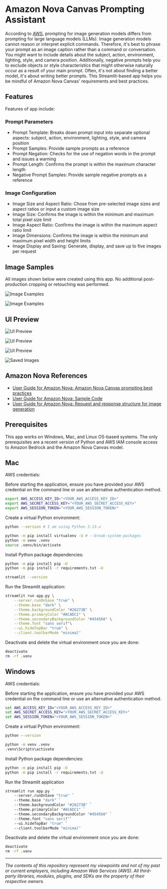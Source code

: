 # Amazon Nova Canvas Prompting Assistant

According to [AWS](https://docs.aws.amazon.com/nova/latest/userguide/prompting-image-generation.html), prompting for image generation models differs from prompting for large language models (LLMs).
Image generation models cannot reason or interpret explicit commands.
Therefore, it's best to phrase your prompt as an image caption rather than a command or conversation.
You might want to include details about the subject, action, environment, lighting, style, and camera position.
Additionally, negative prompts help you to exclude objects or style characteristics that might otherwise naturally occur as a result of your main prompt.
Often, it's not about finding a better model, it's about writing better prompts. This Streamlit-based app helps you be mindful of Amazon Nova Canvas' requirements and best practices.

## Features

Features of app include:

### Prompt Parameters

- Prompt Template: Breaks down prompt input into separate optional aspects: subject, action, environment, lighting, style, and camera position
- Prompt Samples: Provide sample prompts as a reference
- Prompt Negation: Checks for the use of negation words in the prompt and issues a warning
- Prompt Length: Confirms the prompt is within the maximum character length
- Negative Prompt Samples: Provide sample negative prompts as a reference

### Image Configuration

- Image Size and Aspect Ratio: Chose from pre-selected image sizes and aspect ratios or input a custom image size
- Image Size: Confirms the image is within the minimum and maximum total pixel size limit
- Image Aspect Ratio: Confirms the image is within the maximum aspect ratio limit
- Image Dimensions: Confirms the image is within the minimum and maximum pixel width and height limits
- Image Display and Saving: Generate, display, and save up to five images per request

## Image Samples

All images shown below were created using this app. No additional post-production cropping or retouching was performed.

![Image Examples](./ui_preview/canvas_examples_1.png)

![Image Examples](./ui_preview/canvas_examples_2.png)

## UI Preview

![UI Preview](./ui_preview/canvas_ui_01.png)

![UI Preview](./ui_preview/canvas_ui_02.png)

![UI Preview](./ui_preview/canvas_ui_03b.png)

![Saved Images](./ui_preview/saved_files_2.png)

## Amazon Nova References

- [User Guide for Amazon Nova: Amazon Nova Canvas prompting best practices](https://docs.aws.amazon.com/nova/latest/userguide/prompting-image-generation.html)
- [User Guide for Amazon Nova: Sample Code](https://docs.aws.amazon.com/nova/latest/userguide/image-gen-code-examples.html)
- [User Guide for Amazon Nova: Request and response structure for image generation](https://docs.aws.amazon.com/nova/latest/userguide/image-gen-req-resp-structure.html)

## Prerequisites

This app works on Windows, Mac, and Linux OS-based systems. The only prerequisites are a recent version of Python and AWS IAM console access to Amazon Bedrock and the Amazon Nova Canvas model.

## Mac

AWS credentials:

Before starting the application, ensure you have provided your AWS credential on the command line or use an alternative authentication method.

```sh
export AWS_ACCESS_KEY_ID="<YOUR_AWS_ACCESS_KEY_ID>"
export AWS_SECRET_ACCESS_KEY="<YOUR_AWS_SECRET_ACCESS_KEY>"
export AWS_SESSION_TOKEN="<YOUR_AWS_SESSION_TOKEN>"
```

Create a virtual Python environment:

```sh
python --version # I am using Python 3.13.x

python -m pip install virtualenv -U # --break-system-packages
python -m venv .venv
source .venv/bin/activate
```

Install Python package dependencies:

```sh
python -m pip install pip -U
python -m pip install -r requirements.txt -U

streamlit --version
```

Run the Streamlit application:

```sh
streamlit run app.py \
    --server.runOnSave "true" \
    --theme.base "dark" \
    --theme.backgroundColor "#26273B" \
    --theme.primaryColor "#ACADC1" \
    --theme.secondaryBackgroundColor "#454560" \
    --theme.font "sans serif"\
    --ui.hideTopBar "true" \
    --client.toolbarMode "minimal"
```

Deactivate and delete the virtual environment once you are done:

```sh
deactivate
rm -rf .venv
```

## Windows

AWS credentials:

Before starting the application, ensure you have provided your AWS credential on the command line or use an alternative authentication method.

```bat
set AWS_ACCESS_KEY_ID="<YOUR_AWS_ACCESS_KEY_ID>"
set AWS_SECRET_ACCESS_KEY="<YOUR_AWS_SECRET_ACCESS_KEY>"
set AWS_SESSION_TOKEN="<YOUR_AWS_SESSION_TOKEN>"
```

Create a virtual Python environment:

```bat
python --version

python -m venv .venv
.venv\Scripts\activate
```

Install Python package dependencies:

```bat
python -m pip install pip -U
python -m pip install -r requirements.txt -U
```

Run the Streamlit application

```bat
streamlit run app.py `
    --server.runOnSave "true" `
    --theme.base "dark" `
    --theme.backgroundColor "#26273B" `
    --theme.primaryColor "#ACADC1" `
    --theme.secondaryBackgroundColor "#454560" `
    --theme.font "sans serif"`
    --ui.hideTopBar "true" `
    --client.toolbarMode "minimal"
```

Deactivate and delete the virtual environment once you are done:

```bat
deactivate
rm -rf .venv
```

---

_The contents of this repository represent my viewpoints and not of my past or current employers, including Amazon Web Services (AWS). All third-party libraries, modules, plugins, and SDKs are the property of their respective owners._
